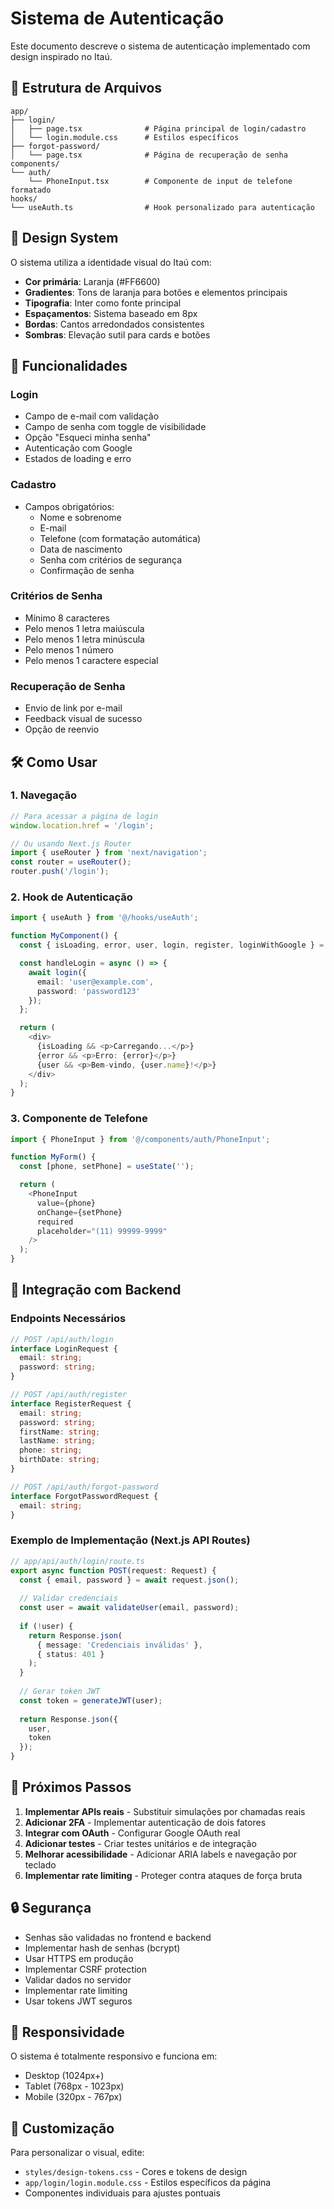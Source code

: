 # Sistema de Autenticação

Este documento descreve o sistema de autenticação implementado com design inspirado no Itaú.

## 📁 Estrutura de Arquivos

```
app/
├── login/
│   ├── page.tsx              # Página principal de login/cadastro
│   └── login.module.css      # Estilos específicos
├── forgot-password/
│   └── page.tsx              # Página de recuperação de senha
components/
└── auth/
    └── PhoneInput.tsx        # Componente de input de telefone formatado
hooks/
└── useAuth.ts                # Hook personalizado para autenticação
```

## 🎨 Design System

O sistema utiliza a identidade visual do Itaú com:
- **Cor primária**: Laranja (#FF6600)
- **Gradientes**: Tons de laranja para botões e elementos principais
- **Tipografia**: Inter como fonte principal
- **Espaçamentos**: Sistema baseado em 8px
- **Bordas**: Cantos arredondados consistentes
- **Sombras**: Elevação sutil para cards e botões

## 🔐 Funcionalidades

### Login
- Campo de e-mail com validação
- Campo de senha com toggle de visibilidade
- Opção "Esqueci minha senha"
- Autenticação com Google
- Estados de loading e erro

### Cadastro
- Campos obrigatórios:
  - Nome e sobrenome
  - E-mail
  - Telefone (com formatação automática)
  - Data de nascimento
  - Senha com critérios de segurança
  - Confirmação de senha

### Critérios de Senha
- Mínimo 8 caracteres
- Pelo menos 1 letra maiúscula
- Pelo menos 1 letra minúscula
- Pelo menos 1 número
- Pelo menos 1 caractere especial

### Recuperação de Senha
- Envio de link por e-mail
- Feedback visual de sucesso
- Opção de reenvio

## 🛠️ Como Usar

### 1. Navegação
```typescript
// Para acessar a página de login
window.location.href = '/login';

// Ou usando Next.js Router
import { useRouter } from 'next/navigation';
const router = useRouter();
router.push('/login');
```

### 2. Hook de Autenticação
```typescript
import { useAuth } from '@/hooks/useAuth';

function MyComponent() {
  const { isLoading, error, user, login, register, loginWithGoogle } = useAuth();

  const handleLogin = async () => {
    await login({
      email: 'user@example.com',
      password: 'password123'
    });
  };

  return (
    <div>
      {isLoading && <p>Carregando...</p>}
      {error && <p>Erro: {error}</p>}
      {user && <p>Bem-vindo, {user.name}!</p>}
    </div>
  );
}
```

### 3. Componente de Telefone
```typescript
import { PhoneInput } from '@/components/auth/PhoneInput';

function MyForm() {
  const [phone, setPhone] = useState('');

  return (
    <PhoneInput
      value={phone}
      onChange={setPhone}
      required
      placeholder="(11) 99999-9999"
    />
  );
}
```

## 🔌 Integração com Backend

### Endpoints Necessários

```typescript
// POST /api/auth/login
interface LoginRequest {
  email: string;
  password: string;
}

// POST /api/auth/register
interface RegisterRequest {
  email: string;
  password: string;
  firstName: string;
  lastName: string;
  phone: string;
  birthDate: string;
}

// POST /api/auth/forgot-password
interface ForgotPasswordRequest {
  email: string;
}
```

### Exemplo de Implementação (Next.js API Routes)

```typescript
// app/api/auth/login/route.ts
export async function POST(request: Request) {
  const { email, password } = await request.json();
  
  // Validar credenciais
  const user = await validateUser(email, password);
  
  if (!user) {
    return Response.json(
      { message: 'Credenciais inválidas' },
      { status: 401 }
    );
  }
  
  // Gerar token JWT
  const token = generateJWT(user);
  
  return Response.json({
    user,
    token
  });
}
```

## 🎯 Próximos Passos

1. **Implementar APIs reais** - Substituir simulações por chamadas reais
2. **Adicionar 2FA** - Implementar autenticação de dois fatores
3. **Integrar com OAuth** - Configurar Google OAuth real
4. **Adicionar testes** - Criar testes unitários e de integração
5. **Melhorar acessibilidade** - Adicionar ARIA labels e navegação por teclado
6. **Implementar rate limiting** - Proteger contra ataques de força bruta

## 🔒 Segurança

- Senhas são validadas no frontend e backend
- Implementar hash de senhas (bcrypt)
- Usar HTTPS em produção
- Implementar CSRF protection
- Validar dados no servidor
- Implementar rate limiting
- Usar tokens JWT seguros

## 📱 Responsividade

O sistema é totalmente responsivo e funciona em:
- Desktop (1024px+)
- Tablet (768px - 1023px)
- Mobile (320px - 767px)

## 🎨 Customização

Para personalizar o visual, edite:
- `styles/design-tokens.css` - Cores e tokens de design
- `app/login/login.module.css` - Estilos específicos da página
- Componentes individuais para ajustes pontuais